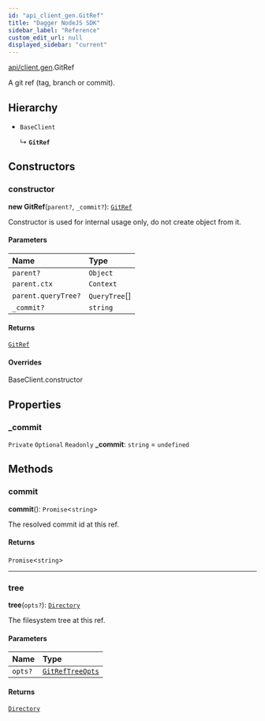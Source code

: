 ```yaml
---
id: "api_client_gen.GitRef"
title: "Dagger NodeJS SDK"
sidebar_label: "Reference"
custom_edit_url: null
displayed_sidebar: "current"
---
```


[api/client.gen](../modules/api_client_gen.md).GitRef

A git ref (tag, branch or commit).

## Hierarchy

- `BaseClient`

  ↳ **`GitRef`**

## Constructors

### constructor

**new GitRef**(`parent?`, `_commit?`): [`GitRef`](api_client_gen.GitRef.md)

Constructor is used for internal usage only, do not create object from it.

#### Parameters

| Name | Type |
| :------ | :------ |
| `parent?` | `Object` |
| `parent.ctx` | `Context` |
| `parent.queryTree?` | `QueryTree`[] |
| `_commit?` | `string` |

#### Returns

[`GitRef`](api_client_gen.GitRef.md)

#### Overrides

BaseClient.constructor

## Properties

### \_commit

 `Private` `Optional` `Readonly` **\_commit**: `string` = `undefined`

## Methods

### commit

**commit**(): `Promise`\<`string`\>

The resolved commit id at this ref.

#### Returns

`Promise`\<`string`\>

___

### tree

**tree**(`opts?`): [`Directory`](api_client_gen.Directory.md)

The filesystem tree at this ref.

#### Parameters

| Name | Type |
| :------ | :------ |
| `opts?` | [`GitRefTreeOpts`](../modules/api_client_gen.md#gitreftreeopts) |

#### Returns

[`Directory`](api_client_gen.Directory.md)
